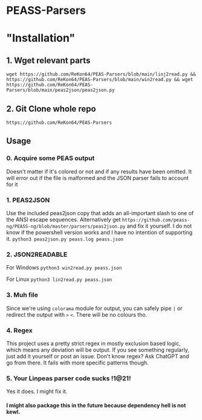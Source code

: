 # PEASS-Parsers

# "Installation"

## 1. Wget relevant parts

`wget https://github.com/ReKon64/PEAS-Parsers/blob/main/linj2read.py && https://github.com/ReKon64/PEAS-Parsers/blob/main/win2read.py && wget https://github.com/ReKon64/PEAS-Parsers/blob/main/peas2json/peas2json.py`

## 2. Git Clone whole repo
`https://github.com/ReKon64/PEAS-Parsers`

## Usage
### 0. Acquire some PEAS output
Doesn't matter if it's colored or not and if any results have been omitted.
It will error out if the file is malformed and the JSON parser fails to account for it

### 1. PEAS2JSON
Use the included peas2json copy that adds an all-important slash to one of the ANSI escape sequences.
Alternatively get `https://github.com/peass-ng/PEASS-ng/blob/master/parsers/peas2json.py` and fix it yourself.
I do not know if the powershell version works and I have no intention of supporting it.
`python3 peas2json.py peass.log peass.json`

### 2. JSON2READABLE
For Windows
`python3 win2read.py peass.json`

For Linux
`python3 lin2read.py peass.json`

### 3. Muh file
Since we're using `colorama` module for output, you can safely pipe `|` or redirect the output with `>`  `<`.
There will be no colours tho.

### 4. Regex
This project uses a pretty strict regex in mostly exclusion based logic, which means any deviation will be output.
If you see something regularly, just add it yourself or post an issue.
Don't know regex? Ask ChatGPT and go from there. It fails with more specific patterns though.

### 5. Your Linpeas parser code sucks !1@21!
Yes it does. I might fix it.

#### I might also package this in the future because dependency hell is not kewl.
